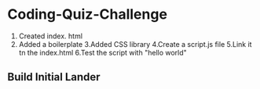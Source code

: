 # Coding-Quiz-Challenge

1. Created index. html
2. Added a boilerplate
   3.Added CSS library
   4.Create a script.js file
   5.Link it tn the index.html
   6.Test the script with "hello world"

## Build Initial Lander
